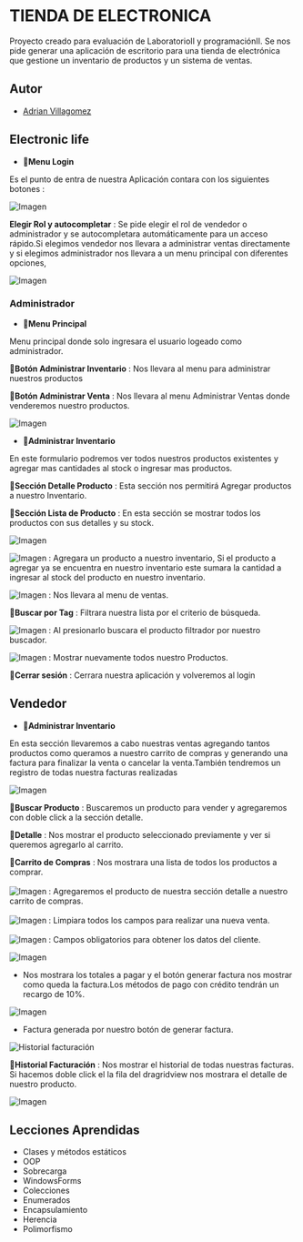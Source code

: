 

# TIENDA DE ELECTRONICA
 Proyecto creado para evaluación de LaboratorioII y programaciónII.
 Se nos pide generar una aplicación de escritorio para una tienda de electrónica que gestione un inventario de productos y un sistema de ventas.

 ## Autor
  * [Adrian Villagomez](https://github.com/adrianvillagomez)
## Electronic life
* 🚀**Menu Login**

Es el punto de entra de nuestra Aplicación contara con los siguientes botones :

![Imagen](/ImagenesMd/Autompletar.png) 

**Elegir Rol y autocompletar** : Se pide elegir el rol de vendedor o administrador y se autocompletara automáticamente para un acceso rápido.Si elegimos vendedor nos llevara a administrar ventas directamente y si elegimos administrador nos llevara a un menu principal con diferentes opciones, 

![Imagen](/ImagenesMd/Login2.png)


### Administrador


* 🚀**Menu Principal**

Menu principal donde solo ingresara el usuario logeado como administrador.

📌**Botón Administrar Inventario** : Nos llevara al menu para administrar nuestros productos

📌**Botón Administrar Venta**  : Nos llevara al menu Administrar Ventas donde venderemos nuestro productos.

![Imagen](/ImagenesMd/MenuPrincipal.png)

* 🚀**Administrar Inventario**

En este formulario podremos ver todos nuestros productos existentes y agregar mas cantidades al stock o ingresar mas productos.

📌**Sección Detalle Producto** : Esta sección nos permitirá Agregar productos a nuestro Inventario.

📌**Sección Lista de Producto** : En esta sección se mostrar todos los productos con sus detalles y su stock.


![Imagen](/ImagenesMd/Inventario.png)


![Imagen](/ImagenesMd/AgregarProducto.png) : Agregara un producto a nuestro inventario, Si el producto a agregar ya se encuentra en nuestro inventario este sumara la cantidad a ingresar al stock del producto en nuestro inventario.

![Imagen](/ImagenesMd/ADMVentas.png) : Nos llevara al menu de ventas.

📌**Buscar por Tag** : Filtrara nuestra lista por el criterio de búsqueda.

![Imagen](/ImagenesMd/Buscador.png) : Al presionarlo buscara el producto filtrador por nuestro buscador.

![Imagen](/ImagenesMd/Refrescar.png) : Mostrar nuevamente todos nuestro Productos.

📌**Cerrar sesión** : Cerrara nuestra aplicación y volveremos al login

## Vendedor

* 🚀**Administrar Inventario**

En esta sección llevaremos a cabo nuestras ventas agregando tantos productos como queramos a nuestro carrito de compras y generando una factura para finalizar la venta o cancelar la venta.También tendremos un registro de todas nuestra facturas realizadas

![Imagen](/ImagenesMd/VentasAdm.png)

📌**Buscar Producto** : Buscaremos un producto para vender y agregaremos con doble click a la sección detalle.

📌**Detalle** : Nos mostrar el producto seleccionado previamente y ver si queremos agregarlo al carrito.

📌**Carrito de Compras** : Nos mostrara una lista de todos los productos a comprar.
<br>
<br>
![Imagen](/ImagenesMd/agregaralcarrito.png) : Agregaremos el producto de nuestra sección detalle a nuestro carrito de compras.
<br>
<br>
![Imagen](/ImagenesMd/Limpiar.png) : Limpiara todos los campos para realizar una nueva venta.
<br>
<br>
![Imagen](/ImagenesMd/cliente.png) : Campos obligatorios para obtener los datos del cliente.

![Imagen](/ImagenesMd/generarFactura.png) 

 * Nos mostrara los totales a pagar y el botón generar factura nos mostrar como queda la factura.Los métodos de pago con crédito tendrán un recargo de 10%.


 ![Imagen](/ImagenesMd/factura.png) 
 * Factura generada por nuestro botón de generar factura.

 ![Historial facturación](/ImagenesMd/Historial.png)

 📌**Historial Facturación** : Nos mostrar el historial de todas nuestras facturas.
 Si hacemos doble click el la fila del dragridview nos mostrara el detalle de nuestro producto.

![Imagen](/ImagenesMd/Detalle.png) 

## Lecciones Aprendidas

+ Clases y métodos estáticos
+ OOP
+ Sobrecarga
+ WindowsForms
+ Colecciones
+ Enumerados
+ Encapsulamiento
+ Herencia
+ Polimorfismo


